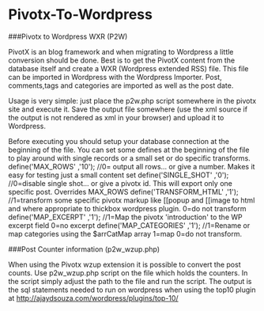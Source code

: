 Pivotx-To-Wordpress
===================

###Pivotx to Wordpress WXR  (P2W)

PivotX is an blog framework and when migrating to Wordpress a little conversion should be done. 
Best is to get the PivotX content from the database itself and create a WXR (Wordpress extended RSS)  file. 
This file can be imported in Wordpress with the Wordpress Importer.
Post, comments,tags and categories are imported as well as the post date.

Usage is very simple:  just place the p2w.php script somewhere in the pivotx site and execute it. Save the output file somewhere (use the xml source if the output is not rendered as xml in your browser) and upload it to Wordpress. 

Before executing you should setup your database connection at the beginning of the file.
You can set some defines at the beginning of the file to play around with single records or a small set or do specific transforms.
define('MAX_ROWS' ,'10');  //0= output all rows... or give a number. Makes it easy for testing just a small content set
define('SINGLE_SHOT' ,'0');  //0=disable single shot... or give a pivotx id. This will export only one specific post. Overrides MAX_ROWS
define('TRANSFORM_HTML' ,'1');  //1=transform some specific pivotx markup like  [[popup and [[image  to html and where appropriate to thickbox wordpress plugin. 0=do not transform
define('MAP_EXCERPT' ,'1');  //1=Map the pivotx 'introduction' to the WP excerpt field 0=no excerpt
define('MAP_CATEGORIES' ,'1');  //1=Rename or map categories using the $arrCatMap array 1=map 0=do not transform. 


###Post Counter information (p2w_wzup.php)

When using the Pivotx wzup extension it is possible to convert the post counts. Use p2w_wzup.php script on the file which holds the counters. In the script simply adjust the path to the file and run the script. The output is the sql statements needed to run on wordpress when using the top10 plugin at http://ajaydsouza.com/wordpress/plugins/top-10/
